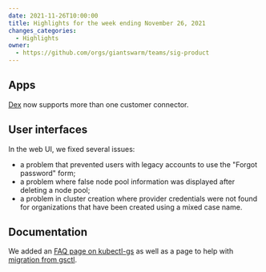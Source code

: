 ```yaml
---
date: 2021-11-26T10:00:00
title: Highlights for the week ending November 26, 2021
changes_categories:
  - Highlights
owner:
  - https://github.com/orgs/giantswarm/teams/sig-product
---
```


## Apps

[Dex](https://github.com/giantswarm/dex-app) now supports more than one customer connector.

## User interfaces

In the web UI, we fixed several issues:
- a problem that prevented users with legacy accounts to use the "Forgot password" form;
- a problem where false node pool information was displayed after deleting a node pool;
- a problem in cluster creation where provider credentials were not found for organizations that have been created using a mixed case name.

## Documentation

We added an [FAQ page on kubectl-gs](https://docs.giantswarm.io/ui-api/kubectl-gs/faq/) as well as a page to help with [migration from gsctl](https://docs.giantswarm.io/ui-api/gsctl/migrate/).

